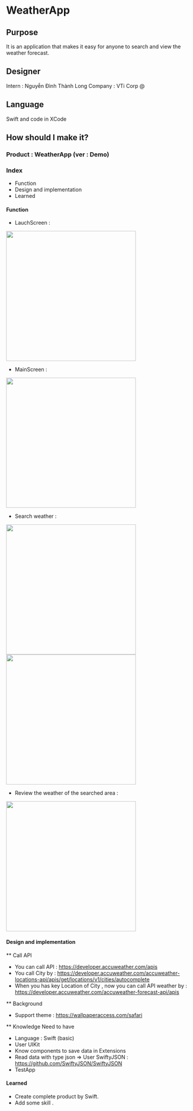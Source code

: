 # WeatherApp 

## Purpose

It is an application that makes it easy for anyone to search and view the weather forecast.

## Designer 

Intern : Nguyễn Đình Thành Long 
Company : VTi Corp @

## Language

Swift and code in XCode 

## How should I make it?

### Product : WeatherApp (ver : Demo)

### Index 
* Function 
* Design and implementation
* Learned 

#### Function 

- LauchScreen : 

<img src="https://github.com/longnguyen1998/WeatherApp_iOS/blob/master/Photo/demoapp3.png" width="350">

 - MainScreen : 

<img src="https://github.com/longnguyen1998/WeatherApp_iOS/blob/master/Photo/demoapp.jpeg" width="350" >

- Search weather :

<img src="https://github.com/longnguyen1998/WeatherApp_iOS/blob/master/Photo/demoapp4.png" width="350" >

<img src="https://github.com/longnguyen1998/WeatherApp_iOS/blob/master/Photo/demoapp2.jpeg" width="350" >

- Review the weather of the searched area :

<img src="https://github.com/longnguyen1998/WeatherApp_iOS/blob/master/Photo/demoapp1.jpeg" width="350" >

#### Design and implementation

** Call API
- You can call API : <https://developer.accuweather.com/apis>
- You call City by : <https://developer.accuweather.com/accuweather-locations-api/apis/get/locations/v1/cities/autocomplete>
- When you has key Location of City , now you can call API weather by : <https://developer.accuweather.com/accuweather-forecast-api/apis>

** Background 
- Support theme : <https://wallpaperaccess.com/safari>

** Knowledge Need to have 

- Language : Swift (basic) 
- User UIKit 
- Know components to save data in Extensions
- Read data with type json => User SwiftyJSON : <https://github.com/SwiftyJSON/SwiftyJSON> 
- TestApp 

#### Learned

- Create complete product by Swift. 
- Add some skill .
